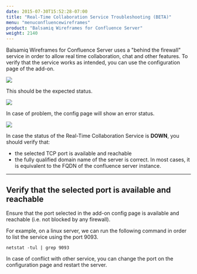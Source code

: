 ```yaml
---
date: 2015-07-30T15:52:28-07:00
title: "Real-Time Collaboration Service Troubleshooting (BETA)"
menu: "menuconfluencewireframes"
product: "Balsamiq Wireframes for Confluence Server"
weight: 2140
---
```


Balsamiq Wireframes for Confluence Server uses a "behind the firewall" service in order to allow real time collaboration, chat and other features. To verify that the service works as intended, you can use the configuration page of the add-on.

![](//media.balsamiq.com/img/support/docs/confluence/wireframes/rtc-troubleshooting-1.png)

This should be the expected status.

![](//media.balsamiq.com/img/support/docs/confluence/wireframes/rtc-troubleshooting-2.png)

In case of problem, the config page will show an error status.

![](//media.balsamiq.com/img/support/docs/confluence/wireframes/rtc-troubleshooting-3.png)

In case the status of the Real-Time Collaboration Service is **DOWN**, you should verify that:

*   the selected TCP port is available and reachable
*   the fully qualified domain name of the server is correct. In most cases, it is equivalent to the FQDN of the confluence server instance.

* * *

## Verify that the selected port is available and reachable

Ensure that the port selected in the add-on config page is available and reachable (i.e. not blocked by any firewall).

For example, on a linux server, we can run the following command in order to list the service using the port 9093.

    netstat -tul | grep 9093

In case of conflict with other service, you can change the port on the configuration page and restart the server.
